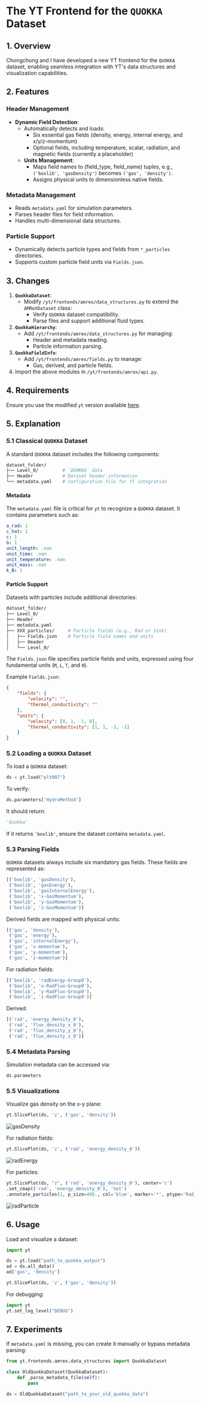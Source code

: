 # The YT Frontend for the `QUOKKA` Dataset

## 1. Overview

Chongchong and I have developed a new YT frontend for the `QUOKKA` dataset, enabling seamless integration with YT's data structures and visualization capabilities.

## 2. Features

### **Header Management**
- **Dynamic Field Detection**:
  - Automatically detects and loads:
    - Six essential gas fields (density, energy, internal energy, and x/y/z-momentum)
    - Optional fields, including temperature, scalar, radiation, and magnetic fields (currently a placeholder)
  - **Units Management**:
    - Maps field names to (field_type, field_name) tuples, e.g., `('boxlib', 'gasDensity')` becomes `('gas', 'density')`.
    - Assigns physical units to dimensionless native fields.

### **Metadata Management**
- Reads `metadata.yaml` for simulation parameters.
- Parses header files for field information.
- Handles multi-dimensional data structures.

### **Particle Support**
- Dynamically detects particle types and fields from `*_particles` directories.
- Supports custom particle field units via `Fields.json`.

## 3. Changes

1. **`QuokkaDataset`**:
   - Modify `/yt/frontends/amrex/data_structures.py` to extend the `AMReXDataset` class:
     - Verify `QUOKKA` dataset compatibility.
     - Parse files and support additional fluid types.
2. **`QuokkaHierarchy`**:
   - Add `/yt/frontends/amrex/data_structures.py` for managing:
     - Header and metadata reading.
     - Particle information parsing.
3. **`QuokkaFieldInfo`**:
   - Add `/yt/frontends/amrex/fields.py` to manage:
     - Gas, derived, and particle fields.
4. Import the above modules in `/yt/frontends/amrex/api.py`.

## 4. Requirements

Ensure you use the modified `yt` version available [here](https://github.com/chongchonghe/yt).

## 5. Explanation

### **5.1 Classical `QUOKKA` Dataset**

A standard `QUOKKA` dataset includes the following components:

```bash
dataset_folder/
├── Level_0/         # `QUOKKA` data
├── Header           # Dataset header information
└── metadata.yaml    # Configuration file for YT integration
```

#### Metadata
The `metadata.yaml` file is critical for `yt` to recognize a `QUOKKA` dataset. It contains parameters such as:

```yaml
a_rad: 1
c_hat: 1
c: 1
G: 1
unit_length: .nan
unit_time: .nan
unit_temperature: .nan
unit_mass: .nan
k_B: 1
```

#### Particle Support
Datasets with particles include additional directories:

```bash
dataset_folder/
├── Level_0/
├── Header
├── metadata.yaml
├── XXX_particles/     # Particle fields (e.g., Rad or Sink)
│   ├── Fields.json    # Particle field names and units
│   ├── Header
│   └── Level_0/
```

The `Fields.json` file specifies particle fields and units, expressed using four fundamental units (`M`, `L`, `T`, and `Θ`).

Example `Fields.json`:

```json
{
    "fields": {
        "velocity": "",
        "thermal_conductivity": ""
    },
    "units": {
        "velocity": [0, 1, -1, 0],
        "thermal_conductivity": [1, 1, -3, -1]
    }
}
```

### **5.2 Loading a `QUOKKA` Dataset**

To load a `QUOKKA` dataset:
```python
ds = yt.load("plt007")
```

To verify:
```python
ds.parameters['HydroMethod']
```
It should return:
```python
'Quokka'
```
If it returns `'boxlib'`, ensure the dataset contains `metadata.yaml`.

### **5.3 Parsing Fields**

`QUOKKA` datasets always include six mandatory gas fields. These fields are represented as:
```python
[('boxlib', 'gasDensity'),
 ('boxlib', 'gasEnergy'),
 ('boxlib', 'gasInternalEnergy'),
 ('boxlib', 'x-GasMomentum'),
 ('boxlib', 'y-GasMomentum'),
 ('boxlib', 'z-GasMomentum')]
```
Derived fields are mapped with physical units:
```python
[('gas', 'density'),
 ('gas', 'energy'),
 ('gas', 'internalEnergy'),
 ('gas', 'x-momentum'),
 ('gas', 'y-momentum'),
 ('gas', 'z-momentum')]
```

For radiation fields:
```python
[('boxlib', 'radEnergy-Group0'),
 ('boxlib', 'x-RadFlux-Group0'),
 ('boxlib', 'y-RadFlux-Group0'),
 ('boxlib', 'z-RadFlux-Group0')]
```
Derived:
```python
[('rad', 'energy_density_0'),
 ('rad', 'flux_density_x_0'),
 ('rad', 'flux_density_y_0'),
 ('rad', 'flux_density_z_0')]
```

### **5.4 Metadata Parsing**
Simulation metadata can be accessed via:
```python
ds.parameters
```

### **5.5 Visualizations**

Visualize gas density on the x-y plane:
```python
yt.SlicePlot(ds, 'z', ('gas', 'density'))
```

![gasDensity](https://github.com/Rongjun-ANU/ytdev.README/blob/main/gasDensity.png)

For radiation fields:
```python
yt.SlicePlot(ds, 'z', ('rad', 'energy_density_0'))
```

![radEnergy](https://github.com/Rongjun-ANU/ytdev.README/blob/main/radEnergy.png)

For particles:
```python
yt.SlicePlot(ds, "z", ('rad', 'energy_density_0'), center='c')
.set_cmap(('rad', 'energy_density_0'), 'hot')
.annotate_particles(1, p_size=400., col='blue', marker='*', ptype='Rad_particles')
```

![radParticle](https://github.com/Rongjun-ANU/ytdev.README/blob/main/radParticle.png)

## 6. Usage

Load and visualize a dataset:
```python
import yt

ds = yt.load("path_to_quokka_output")
ad = ds.all_data()
ad['gas', 'density']

yt.SlicePlot(ds, 'z', ('gas', 'density'))
```

For debugging:
```python
import yt
yt.set_log_level("DEBUG")
```

## 7. Experiments

If `metadata.yaml` is missing, you can create it manually or bypass metadata parsing:
```python
from yt.frontends.amrex.data_structures import QuokkaDataset

class OldQuokkaDataset(QuokkaDataset):
    def _parse_metadata_file(self):
        pass

ds = OldQuokkaDataset("path_to_your_old_quokka_data")
```
